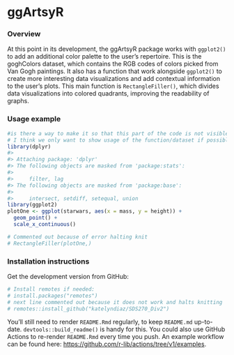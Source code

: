 
<!-- README.md is generated from README.Rmd. Please edit that file -->

# ggArtsyR

<!-- badges: start -->
<!-- badges: end -->

### Overview

At this point in its development, the ggArtsyR package works with
`ggplot2()` to add an additional color palette to the user’s repertoire.
This is the goghColors dataset, which contains the RGB codes of colors
picked from Van Gogh paintings. It also has a function that work
alongside `ggplot2()` to create more interesting data visualizations and
add contextual information to the user’s plots. This main function is
`RectangleFiller()`, which divides data visualizations into colored
quadrants, improving the readability of graphs.

### Usage example

``` r
#is there a way to make it so that this part of the code is not visible in the final visible readme? 
# I think we only want to show usage of the function/dataset if possible
library(dplyr)
#> 
#> Attaching package: 'dplyr'
#> The following objects are masked from 'package:stats':
#> 
#>     filter, lag
#> The following objects are masked from 'package:base':
#> 
#>     intersect, setdiff, setequal, union
library(ggplot2)
plotOne <- ggplot(starwars, aes(x = mass, y = height)) +
  geom_point() +
  scale_x_continuous()

# Commented out because of error halting knit
# RectangleFiller(plotOne,)
```

### Installation instructions

Get the development version from GitHub:

``` r
# Install remotes if needed:
# install.packages("remotes")
# next line commented out because it does not work and halts knitting
# remotes::install_github("katelyndiaz/SDS270_Div2")
```

You’ll still need to render `README.Rmd` regularly, to keep `README.md`
up-to-date. `devtools::build_readme()` is handy for this. You could also
use GitHub Actions to re-render `README.Rmd` every time you push. An
example workflow can be found here:
<https://github.com/r-lib/actions/tree/v1/examples>.
